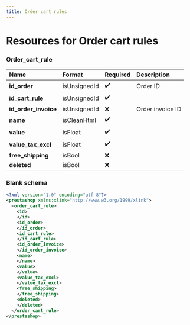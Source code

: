 ```yaml
---
title: Order cart rules
---
```


# Resources for Order cart rules

### Order_cart_rule

|         Name         |    Format    | Required |   Description    |
| :------------------- | :----------- | :------- | :--------------- |
| **id_order**         | isUnsignedId | ✔️       | Order ID         |
| **id_cart_rule**     | isUnsignedId | ✔️       |                  |
| **id_order_invoice** | isUnsignedId | ❌        | Order invoice ID |
| **name**             | isCleanHtml  | ✔️       |                  |
| **value**            | isFloat      | ✔️       |                  |
| **value_tax_excl**   | isFloat      | ✔️       |                  |
| **free_shipping**    | isBool       | ❌        |                  |
| **deleted**          | isBool       | ❌        |                  |


### Blank schema

```xml
<?xml version="1.0" encoding="utf-8"?>
<prestashop xmlns:xlink="http://www.w3.org/1999/xlink">
  <order_cart_rule>
    <id>
    </id>
    <id_order>
    </id_order>
    <id_cart_rule>
    </id_cart_rule>
    <id_order_invoice>
    </id_order_invoice>
    <name>
    </name>
    <value>
    </value>
    <value_tax_excl>
    </value_tax_excl>
    <free_shipping>
    </free_shipping>
    <deleted>
    </deleted>
  </order_cart_rule>
</prestashop>
```

